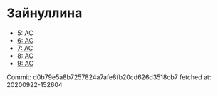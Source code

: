 # Зайнуллина
- [5: AC](5.md)
- [6: AC](6.md)
- [7: AC](7.md)
- [8: AC](8.md)
- [9: AC](9.md)

Commit: d0b79e5a8b7257824a7afe8fb20cd626d3518cb7
 fetched at: 20200922-152604
